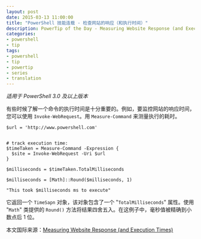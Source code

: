 ```yaml
---
layout: post
date: 2015-03-13 11:00:00
title: "PowerShell 技能连载 - 检查网站的响应（和执行时间）"
description: PowerTip of the Day - Measuring Website Response (and Execution Times)
categories:
- powershell
- tip
tags:
- powershell
- tip
- powertip
- series
- translation
---
```

_适用于 PowerShell 3.0 及以上版本_

有些时候了解一个命令的执行时间是十分重要的。例如，要监控网站的响应时间，您可以使用 `Invoke-WebRequest`。用 `Measure-Command` 来测量执行的耗时。

    $url = 'http://www.powershell.com'
    
    
    # track execution time:
    $timeTaken = Measure-Command -Expression {
      $site = Invoke-WebRequest -Uri $url
    }
    
    $milliseconds = $timeTaken.TotalMilliseconds
    
    $milliseconds = [Math]::Round($milliseconds, 1)
    
    "This took $milliseconds ms to execute"

它返回一个 `TimeSapn` 对象，该对象包含了一个 "`TotalMilliseconds`" 属性。使用 "`Math`" 类提供的 `Round()` 方法将结果四舍五入。在这例子中，毫秒值被精确到小数点后 1 位。

<!--more-->
本文国际来源：[Measuring Website Response (and Execution Times)](http://community.idera.com/powershell/powertips/b/tips/posts/measuring-website-response-and-execution-times)

